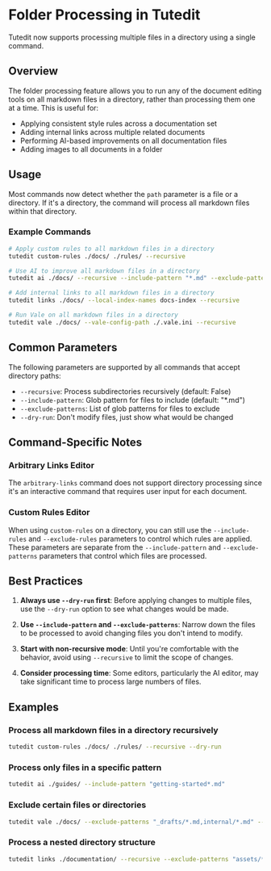 # Folder Processing in Tutedit

Tutedit now supports processing multiple files in a directory using a single command.

## Overview

The folder processing feature allows you to run any of the document editing tools on all markdown files in a directory, rather than processing them one at a time. This is useful for:

- Applying consistent style rules across a documentation set
- Adding internal links across multiple related documents
- Performing AI-based improvements on all documentation files
- Adding images to all documents in a folder

## Usage

Most commands now detect whether the `path` parameter is a file or a directory. If it's a directory, the command will process all markdown files within that directory.

### Example Commands

```bash
# Apply custom rules to all markdown files in a directory
tutedit custom-rules ./docs/ ./rules/ --recursive

# Use AI to improve all markdown files in a directory
tutedit ai ./docs/ --recursive --include-pattern "*.md" --exclude-patterns "_drafts/*.md"

# Add internal links to all markdown files in a directory
tutedit links ./docs/ --local-index-names docs-index --recursive

# Run Vale on all markdown files in a directory
tutedit vale ./docs/ --vale-config-path ./.vale.ini --recursive
```

## Common Parameters

The following parameters are supported by all commands that accept directory paths:

- `--recursive`: Process subdirectories recursively (default: False)
- `--include-pattern`: Glob pattern for files to include (default: "*.md")
- `--exclude-patterns`: List of glob patterns for files to exclude
- `--dry-run`: Don't modify files, just show what would be changed

## Command-Specific Notes

### Arbitrary Links Editor

The `arbitrary-links` command does not support directory processing since it's an interactive command that requires user input for each document.

### Custom Rules Editor

When using `custom-rules` on a directory, you can still use the `--include-rules` and `--exclude-rules` parameters to control which rules are applied. These parameters are separate from the `--include-pattern` and `--exclude-patterns` parameters that control which files are processed.

## Best Practices

1. **Always use `--dry-run` first**: Before applying changes to multiple files, use the `--dry-run` option to see what changes would be made.

2. **Use `--include-pattern` and `--exclude-patterns`**: Narrow down the files to be processed to avoid changing files you don't intend to modify.

3. **Start with non-recursive mode**: Until you're comfortable with the behavior, avoid using `--recursive` to limit the scope of changes.

4. **Consider processing time**: Some editors, particularly the AI editor, may take significant time to process large numbers of files.

## Examples

### Process all markdown files in a directory recursively

```bash
tutedit custom-rules ./docs/ ./rules/ --recursive --dry-run
```

### Process only files in a specific pattern

```bash
tutedit ai ./guides/ --include-pattern "getting-started*.md"
```

### Exclude certain files or directories

```bash
tutedit vale ./docs/ --exclude-patterns "_drafts/*.md,internal/*.md" --recursive
```

### Process a nested directory structure

```bash
tutedit links ./documentation/ --recursive --exclude-patterns "assets/*,images/*,_templates/*"
```